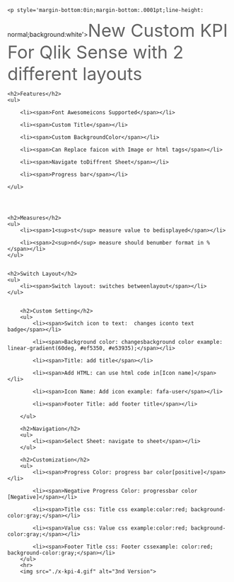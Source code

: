 <div class=WordSection1>

    <p style='margin-bottom:0in;margin-bottom:.0001pt;line-height:
normal;background:white'><span style='font-size:30.0pt;color:#646464'>New
Custom KPI For Qlik Sense with 2 different layouts</span></p>

    <h2>Features</h2>
    <ul>

        <li><span>Font Awesomeicons Supported</span></li>

        <li><span>Custom Title</span></li>

        <li><span>Custom BackgroundColor</span></li>

        <li><span>Can Replace faicon with Image or html tags</span></li>

        <li><span>Navigate toDiffrent Sheet</span></li>

        <li><span>Progress bar</span></li>

    </ul>
	
	


    <h2>Measures</h2>
    <ul>
        <li><span>1<sup>st</sup> measure value to bedisplayed</span></li>

        <li><span>2<sup>nd</sup> measure should benumber format in %</span></li>
    </ul>
	
	
    <h2>Switch Layout</h2>
    <ul>
        <li><span>Switch layout: switches betweenlayout</span></li>
	</ul>
	
	
        <h2>Custom Setting</h2>
        <ul>
            <li><span>Switch icon to text:  changes iconto text badge</span></li>

            <li><span>Background color: changesbackground color example: linear-gradient(60deg, #ef5350, #e53935);</span></li>

            <li><span>Title: add title</span></li>

            <li><span>Add HTML: can use html code in[Icon name]</span></li>

            <li><span>Icon Name: Add icon example: fafa-user</span></li>

            <li><span>Footer Title: add footer title</span></li>

        </ul>

        <h2>Navigation</h2>
        <ul>
            <li><span>Select Sheet: navigate to sheet</span></li>
        </ul>

        <h2>Customization</h2>
        <ul>
            <li><span>Progress Color: progress bar color[positive]</span></li>

            <li><span>Negative Progress Color: progressbar color [Negative]</span></li>

            <li><span>Title css: Title css example:color:red; background-color:gray;</span></li>

            <li><span>Value css: Value css example:color:red; background-color:gray;</span></li>

            <li><span>Footer Title css: Footer cssexample: color:red; background-color:gray;</span></li>
        </ul>
        <hr>
        <img src="./x-kpi-4.gif" alt="3nd Version">

</div>
